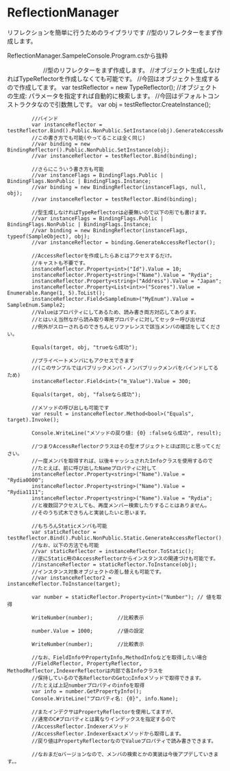 # ReflectionManager
リフレクションを簡単に行うためのライブラリです
//型のリフレクターをまず作成します。

ReflectionManager.SampeleConsole.Program.csから抜粋

　　　　　　//型のリフレクターをまず作成します。
            //オブジェクト生成しなければTypeReflectorを作成しなくても可能です。
            //今回はオブジェクト生成するので作成してます。
            var testReflector = new TypeReflector<SampleObject>();
            //オブジェクトの生成: パラメータを指定すれば自動的に検索します。
            //今回はデフォルトコンストラクタなので引数無しです。
            var obj = testReflector.CreateInstance();

            //バインド
            var instanceReflector = testReflector.Bind().Public.NonPublic.SetInstance(obj).GenerateAccessReflector();
            //この書き方でも可能(やってることは全く同じ)
            //var binding = new BindingReflector().Public.NonPublic.SetInstance(obj);
            //var instanceReflector = testReflector.Bind(binding);

            //さらにこういう書き方も可能
            //var instanceFlags = BindingFlags.Public | BindingFlags.NonPublic | BindingFlags.Instance;
            //var binding = new BindingReflector(instanceFlags, null, obj);
            //var instanceReflector = testReflector.Bind(binding);

            //型生成しなければTypeReflectorは必要無いので以下の形でも書けます。
            //var instanceFlags = BindingFlags.Public | BindingFlags.NonPublic | BindingFlags.Instance;
            //var binding = new BindingReflector(instanceFlags, typeof(SampleObject), obj);
            //var instanceReflector = binding.GenerateAccessReflector();

            //AccessReflectorを作成したらあとはアクセスするだけ。
            //キャストも不要です。
            instanceReflector.Property<int>("Id").Value = 10;
            instanceReflector.Property<string>("Name").Value = "Rydia";
            instanceReflector.Property<string>("Address").Value = "Japan";
            instanceReflector.Property<List<int>>("Scores").Value = Enumerable.Range(1, 5).ToList();
            instanceReflector.Field<SampleEnum>("MyEnum").Value = SampleEnum.Sample2;
            //Valueはプロパティにしてあるため、読み書き両方対応してあります。
            //とはいえ当然ながら読み取り専用プロパティに対してセッター呼び出せば
            //例外がスローされるのできちんとリファレンスで該当メンバの確認をしてください。

            Equals(target, obj, "trueなら成功");

            //プライベートメンバにもアクセスできます
            //(このサンプルではパブリックメンバ・ノンパブリックメンバをバインドしてるため)
            instanceReflector.Field<int>("m_Value").Value = 300;

            Equals(target, obj, "falseなら成功");

            //メソッドの呼び出しも可能です
            var result = instanceReflector.Method<bool>("Equals", target).Invoke();

            Console.WriteLine("メソッドの戻り値: {0} :falseなら成功", result);

            //つまりAccessReflectorクラスはその型オブジェクトとほぼ同じと思ってください。
            //一度メンバを取得すれば、以後キャッシュされたInfoクラスを使用するので
            //たとえば、前に呼び出したNameプロパティに対して
            instanceReflector.Property<string>("Name").Value = "Rydia0000";
            instanceReflector.Property<string>("Name").Value = "Rydia1111";
            instanceReflector.Property<string>("Name").Value = "Rydia";
            //と複数回アクセスしても、再度メンバー検索したりすることはありません。
            //そのうち式木できちんと実装したいと思います。

            //もちろんStaticメンバも可能
            var staticReflector = testReflector.Bind().Public.NonPublic.Static.GenerateAccessReflector();
            //なお、以下の方法でも可能
            //var staticReflector = instanceReflector.ToStatic();
            //逆にStatic用のAccessReflectorからインスタンスの関連づけも可能です。
            //instanceReflector = staticReflector.ToInstance(obj);
            //インスタンス対象オブジェクトの差し替えも可能です。
            //var instanceReflector2 = instanceReflector.ToInstance(target);

            var number = staticReflector.Property<int>("Number"); // 値を取得

            WriteNumber(number);        //比較表示

            number.Value = 1000;        //値の設定

            WriteNumber(number);        //比較表示

            //なお、FieldInfoやPropertyInfo,MethodInfoなどを取得したい場合
            //FieldReflector, PropertyReflector, MethodReflector,IndexerReflectorは内部で各Infoクラスを
            //保持しているので各ReflectorのGet○○Infoメソッドで取得できます。
            //たとえば上記numberプロパティのinfoを取得
            var info = number.GetPropertyInfo();
            Console.WriteLine("プロパティ名: {0}", info.Name);

            //またインデクサはPropertyReflectorを使用してますが、
            //通常のC#プロパティとは異なりインデックスを指定するので
            //AccessReflector.Indexerメソッド
            //AccessReflector.IndexerExactメソッドから取得します。
            //戻り値はPropertyReflectorなのでValueプロパティで読み書きできます。

            //なおまだαバージョンなので、メンバの検索とかの実装は今後アプデしていきます。。
